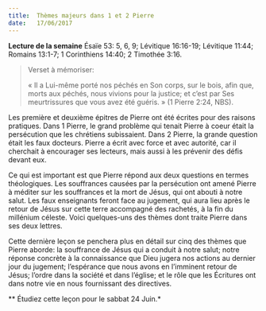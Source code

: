 ```yaml
---
title:  Thèmes majeurs dans 1 et 2 Pierre
date:   17/06/2017
---
```


**Lecture de la semaine** Ésaïe 53: 5, 6, 9; Lévitique 16:16-19; Lévitique 11:44; Romains 13:1-7; 1 Corinthiens  14:40; 2 Timothée 3:16.

><p>Verset à mémoriser:</p>
> « Il a Lui-même porté nos péchés en Son corps, sur le bois, afin que, morts aux péchés, nous vivions pour la justice; et c’est par Ses meurtrissures que vous avez été guéris. » (1 Pierre 2:24, NBS). 

Les première et deuxième épitres de Pierre ont été écrites pour des raisons pratiques. Dans 1 Pierre, le grand  problème qui tenait Pierre à coeur était la persécution que les chrétiens subissaient. Dans 2 Pierre, la grande  question était les faux docteurs. Pierre a écrit avec force et avec autorité, car il cherchait à encourager ses  lecteurs, mais aussi à les prévenir des défis devant eux. 

Ce qui est important est que Pierre répond aux deux questions en termes théologiques. Les souffrances  causées par la persécution ont amené Pierre à méditer sur les souffrances et la mort de Jésus, qui ont abouti à  notre salut. Les faux enseignants feront face au jugement, qui aura lieu après le retour de Jésus sur cette terre  accompagné des rachetés, à la fin du millénium céleste. Voici quelques-uns des thèmes dont traite Pierre dans  ses deux lettres. 

Cette dernière leçon se penchera plus en détail sur cinq des thèmes que Pierre aborde: la souffrance de Jésus  qui a conduit à notre salut; notre réponse concrète à la connaissance que Dieu jugera nos actions au dernier  jour du jugement; l’espérance que nous avons en l’imminent retour de Jésus; l’ordre dans la société et dans  l’église; et le rôle que les Écritures ont dans notre vie en nous fournissant des directives. 

** Étudiez cette leçon pour le sabbat 24 Juin.*